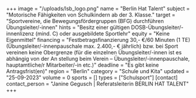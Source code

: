 +++
image = "/uploads/lsb_logo.png"
name = "Berlin Hat Talent"
subject = "Motorische Fähigkeiten von Schulkindern ab der 3. Klasse."
target = "Sportvereine, die Bewegungsfördergruppen (BFG) durchführen Übungsleiter/-innen"
hints = "Besitz einer gültigen DOSB-Übungsleiter/-innenlizenz (mind. C) oder ausgebildete Sportlehr"
equity = "Keine Eigenmittel"
financing = "Festbetragsfinanzierung 30,- €/60 Minuten (1 TE) (Übungsleiter/-innenpauschale max. 2.400,- € jährlich) bzw. bei Sport vereinen keine Obergrenze (für die einzelnen Übungsleiter/-innen ist es abhängig von der An stellung beim Verein – Übungsleiter/-innenpauschale, hauptamtliche/r Mitarbeiter/-in etc.)"
deadline = "Es gibt keine Antragsfrist(en)"
region = "Berlin"
category = "Schule und Kita"
updated = "25-09-2023"
volume = 0
sports = []
types = ["Schulsport"]
[contact]
contact_person = "Janine Gegusch | Referatsleiterin BERLIN HAT TALENT"
+++